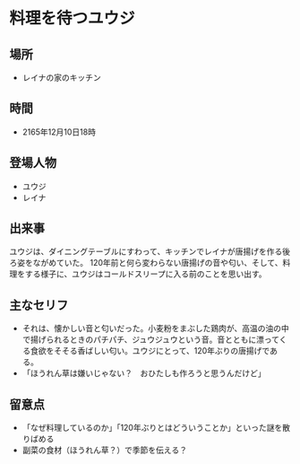 # 料理を待つユウジ

## 場所

- レイナの家のキッチン

## 時間

- 2165年12月10日18時

## 登場人物

- ユウジ
- レイナ

## 出来事

ユウジは、ダイニングテーブルにすわって、キッチンでレイナが唐揚げを作る後ろ姿をながめていた。
120年前と何ら変わらない唐揚げの音や匂い、そして、料理をする様子に、ユウジはコールドスリープに入る前のことを思い出す。

## 主なセリフ

- それは、懐かしい音と匂いだった。小麦粉をまぶした鶏肉が、高温の油の中で揚げられるときのパチパチ、ジュウジュウという音。音とともに漂ってくる食欲をそそる香ばしい匂い。ユウジにとって、120年ぶりの唐揚げである。
- 「ほうれん草は嫌いじゃない？　おひたしも作ろうと思うんだけど」

## 留意点

- 「なぜ料理しているのか」「120年ぶりとはどういうことか」といった謎を散りばめる
- 副菜の食材（ほうれん草？）で季節を伝える？
